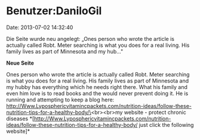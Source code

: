 Benutzer:DaniloGil
==================

Date: 2013-07-02 14:32:40

Die Seite wurde neu angelegt: „Ones person who wrote the article is
actually called Robt. Meter searching is what you does for a real
living. His family lives as part of Minnesota and my hub..."

**Neue Seite**

<div>

Ones person who wrote the article is actually called Robt. Meter
searching is what you does for a real living. His family lives as part
of Minnesota and my hubby has everything which he needs right there.
What his family and even him love is to read books and the would never
prevent doing it. He is running and attempting to keep a blog here:
http://Www.Lyposphericvitamincpackets.com/nutrition-ideas/follow-these-nutrition-tips-for-a-healthy-body/\<br\>\<br\>my
website - protect chronic diseases
\*\[http://Www.Lyposphericvitamincpackets.com/nutrition-ideas/follow-these-nutrition-tips-for-a-healthy-body/
just click the following website\]\*

</div>
